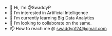 - 👋 Hi, I’m @SwaddyP
- 👀 I’m interested in Artificial Intelligence
- 🌱 I’m currently learning Big Data Analytics
- 💞️ I’m looking to collaborate on the same.
- 📫 How to reach me @ swaddyp124@gmail.com

<!---
SwaddyP/SwaddyP is a ✨ special ✨ repository because its `README.md` (this file) appears on your GitHub profile.
You can click the Preview link to take a look at your changes.
--->
